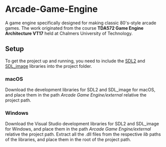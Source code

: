 # Arcade-Game-Engine
A game engine specifically designed for making classic 80's-style arcade games. The work originated from the course **TDA572 Game Engine Architecture VT17** held at Chalmers University of Technology.

## Setup
To get the project up and running, you need to include the [SDL2](https://www.libsdl.org/download-2.0.php) and [SDL_image](https://www.libsdl.org/projects/SDL_image/) libraries into the project folder.

### macOS
Download the development libraries for SDL2 and SDL_image for macOS, and place them in the path *Arcade Game Engine/external* relative the project path.

### Windows
Download the Visual Studio development libraries for SDL2 and SDL_image for Windows, and place them in the path *Arcade Game Engine/external* relative the project path. Extract all the .dll files from the respective *lib* paths of the libraries, and place them in the root of the project path.
